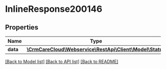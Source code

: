 # InlineResponse200146

## Properties
Name | Type | Description | Notes
------------ | ------------- | ------------- | -------------
**data** | [**\CrmCareCloud\Webservice\RestApi\Client\Model\Status**](Status.md) |  | [optional] 

[[Back to Model list]](../../README.md#documentation-for-models) [[Back to API list]](../../README.md#documentation-for-api-endpoints) [[Back to README]](../../README.md)

